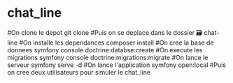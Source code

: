 # chat_line
#On clone le depot 
git clone 
#Puis on se deplace dans le dossier 🗃 chat-line
#On installe les dependances
composer install
#On cree la base de donnees
symfony console doctrine:databse:create
#On execute les migrations
symfony console doctrine:migrations:migrate
#On lance le serveur
symfony serve -d
#On lance l'application
symfony open:local
#Puis on cree deux utilisateurs pour simuler le chat_line

